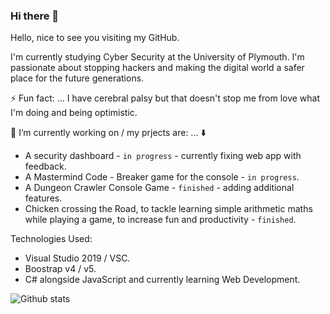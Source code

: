 ### Hi there 👋

Hello, nice to see you visiting my GitHub. 

I'm currently studying Cyber Security at the University of Plymouth. I'm passionate about stopping hackers and making the digital world a safer place for the future generations.

⚡ Fun fact: ... I have cerebral palsy but that doesn't stop me from love what I'm doing and being optimistic.

🔭 I’m currently working on / my prjects are: ... :arrow_down:

* A security dashboard - `in progress` - currently fixing web app with feedback.
* A Mastermind Code - Breaker game for the console - `in progress`.
* A Dungeon Crawler Console Game - `finished` - adding additional features.
* Chicken crossing the Road, to tackle learning simple arithmetic maths while playing a game, to increase fun and productivity - `finished`.

Technologies Used:

* Visual Studio 2019 / VSC.
* Boostrap v4 / v5.
* C# alongside JavaScript and currently learning Web Development.

![Github stats](https://github-readme-stats.vercel.app/api?username=Parker06)

<!--
**harry-parker6/harry-parker6** is a ✨ _special_ ✨ repository because its `README.md` (this file) appears on your GitHub profile.

Here are some ideas to get you started:

- 🔭 I’m currently working on ...
- 🌱 I’m currently learning ...
- 👯 I’m looking to collaborate on ...
- 🤔 I’m looking for help with ...
- 💬 Ask me about ...
- 📫 How to reach me: ...
- 😄 Pronouns: ...
- ⚡ Fun fact: ...
-->
